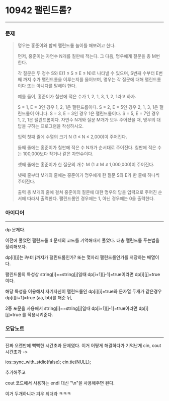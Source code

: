 # 10942 팰린드롬?
------------
### 문제

>명우는 홍준이와 함께 팰린드롬 놀이를 해보려고 한다.
>
>먼저, 홍준이는 자연수 N개를 칠판에 적는다. 그 다음, 명우에게 질문을 총 M번 한다.
>
>각 질문은 두 정수 S와 E(1 ≤ S ≤ E ≤ N)로 나타낼 수 있으며, S번째 수부터 E번째 까지 수가 팰린드롬을 이루는지를 물어보며, 명우는 각 질문에 대해 팰린드롬이다 또는 아니다를 말해야 한다.
>
>예를 들어, 홍준이가 칠판에 적은 수가 1, 2, 1, 3, 1, 2, 1라고 하자.
>
>S = 1, E = 3인 경우 1, 2, 1은 팰린드롬이다.
>S = 2, E = 5인 경우 2, 1, 3, 1은 팰린드롬이 아니다.
>S = 3, E = 3인 경우 1은 팰린드롬이다.
>S = 5, E = 7인 경우 1, 2, 1은 팰린드롬이다.
>자연수 N개와 질문 M개가 모두 주어졌을 때, 명우의 대답을 구하는 프로그램을 작성하시오.
>
>입력
>첫째 줄에 수열의 크기 N (1 ≤ N ≤ 2,000)이 주어진다.
>
>둘째 줄에는 홍준이가 칠판에 적은 수 N개가 순서대로 주어진다. 칠판에 적은 수는 100,000보다 작거나 같은 자연수이다.
>
>셋째 줄에는 홍준이가 한 질문의 개수 M (1 ≤ M ≤ 1,000,000)이 주어진다.
>
>넷째 줄부터 M개의 줄에는 홍준이가 명우에게 한 질문 S와 E가 한 줄에 하나씩 주어진다.
>
>출력
총 M개의 줄에 걸쳐 홍준이의 질문에 대한 명우의 답을 입력으로 주어진 순서에 따라서 출력한다. 팰린드롬인 경우에는 1, 아닌 경우에는 0을 출력한다.

### 아이디어 
----------
dp 문제다.

이전에 풀었던 팰린드롬 4 문제의 코드를 기억해내서 풀었다.
대충 팰린드롬 푸는법을 정리해보자.

dp[i][j]는 i부터 j까지가 팰린드롬인가? 또는 몇자리 팰린드롬인가를 저장하는 배열이다.

팰린드롬의 특성상 string[i]==string[j]일때
dp[i+1][j-1]=true이라면 dp[i][j]=true이다.

해당 특성을 이용해서 
자기자신이 팰린드롬인 dp[i][i]=true와
문자열 두개가 같은경우 dp[i][i+1]=true (aa, bb)를 해준 뒤,

2중 포문을 사용해서 
string[i]==string[j]일때
dp[i+1][j-1]=true이라면 dp[i][j]=true
를 적용시켜준다.

### 오답노트
----------

진짜 오랜만에 빡빡한 시간초과 문제였다.
이거 어떻게 해결하다가 기억난게
cin, cout 시간초과 ->

ios::sync_with_stdio(false);
cin.tie(NULL);

추가해주고

cout 코드에서 사용하는 endl 대신 "\n"을 사용해주면 된다.

이거 두개하니까 겨우 되더라 ㅋㅋㅋ